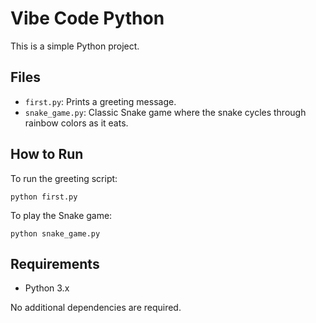 # Vibe Code Python

This is a simple Python project.

## Files
- `first.py`: Prints a greeting message.
- `snake_game.py`: Classic Snake game where the snake cycles through rainbow colors as it eats.

## How to Run


To run the greeting script:

```
python first.py
```

To play the Snake game:

```
python snake_game.py
```

## Requirements
- Python 3.x

No additional dependencies are required.
